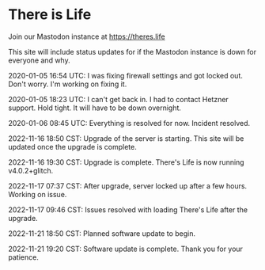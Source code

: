 # There is Life

Join our Mastodon instance at https://theres.life

This site will include status updates for if the Mastodon instance is down for everyone and why.

2020-01-05 16:54 UTC: I was fixing firewall settings and got locked out. Don't worry. I'm working on fixing it.

2020-01-05 18:23 UTC: I can't get back in. I had to contact Hetzner support. Hold tight. It will have to be down overnight. 

2020-01-06 08:45 UTC: Everything is resolved for now. Incident resolved. 

2022-11-16 18:50 CST: Upgrade of the server is starting. This site will be updated once the upgrade is complete. 

2022-11-16 19:30 CST: Upgrade is complete. There's Life is now running v4.0.2+glitch.

2022-11-17 07:37 CST: After upgrade, server locked up after a few hours. Working on issue.

2022-11-17 09:46 CST: Issues resolved with loading There's Life after the upgrade. 

2022-11-21 18:50 CST: Planned software update to begin.

2022-11-21 19:20 CST: Software update is complete. Thank you for your patience.
